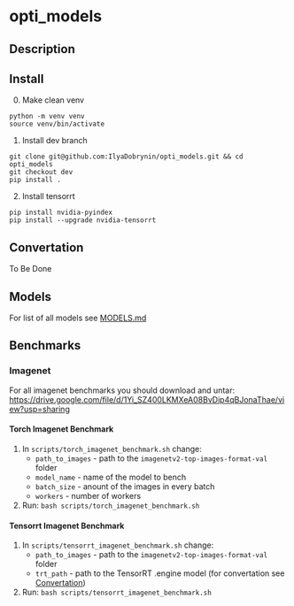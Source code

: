 # opti_models
## Description

## Install
0. Make clean venv
```
python -m venv venv
source venv/bin/activate
```
1. Install dev branch
```
git clone git@github.com:IlyaDobrynin/opti_models.git && cd opti_models
git checkout dev
pip install .
```
2. Install tensorrt
```
pip install nvidia-pyindex
pip install --upgrade nvidia-tensorrt
```

## Convertation
To Be Done


## Models
For list of all models see [MODELS.md](/opti_models/models/MODELS.md)

## Benchmarks

### Imagenet
For all imagenet benchmarks you should download and untar: https://drive.google.com/file/d/1Yi_SZ400LKMXeA08BvDip4qBJonaThae/view?usp=sharing

#### Torch Imagenet Benchmark
1. In `scripts/torch_imagenet_benchmark.sh` change:
    - `path_to_images` - path to the `imagenetv2-top-images-format-val` folder
    - `model_name` - name of the model to bench
    - `batch_size` - anount of the images in every batch
    - `workers` - number of workers
2. Run: `bash scripts/torch_imagenet_benchmark.sh`
#### Tensorrt Imagenet Benchmark
1.  In `scripts/tensorrt_imagenet_benchmark.sh` change:
    - `path_to_images` - path to the `imagenetv2-top-images-format-val` folder
    - `trt_path` - path to the TensorRT .engine model (for convertation see [Convertation](#Convertation))
2. Run: `bash scripts/tensorrt_imagenet_benchmark.sh`